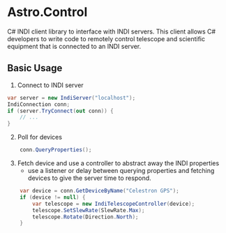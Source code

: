 # Astro.Control
C# INDI client library to interface with INDI servers. This client allows C# developers to write code to remotely control telescope and scientific equipment that is connected to an INDI server. 

## Basic Usage
1. Connect to INDI server
```cs
var server = new IndiServer("localhost");
IndiConnection conn;
if (server.TryConnect(out conn)) {
    // ...
}
```
2. Poll for devices
```cs
    conn.QueryProperties();
```
3. Fetch device and use a controller to abstract away the INDI properties
    - use a listener or delay between querying properties and fetching devices to give the server time to respond.
```cs
    var device = conn.GetDeviceByName("Celestron GPS");
    if (device != null) {
        var telescope = new IndiTelescopeController(device);
        telescope.SetSlewRate(SlewRate.Max);
        telescope.Rotate(Direction.North);
    }
```